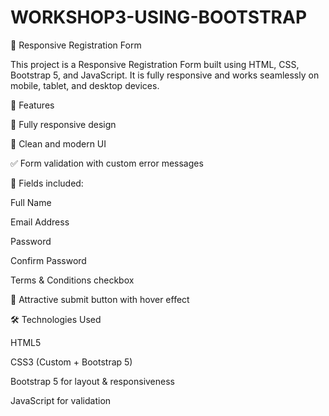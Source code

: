 # WORKSHOP3-USING-BOOTSTRAP

📑 Responsive Registration Form

This project is a Responsive Registration Form built using HTML, CSS, Bootstrap 5, and JavaScript.
It is fully responsive and works seamlessly on mobile, tablet, and desktop devices.

🚀 Features

📱 Fully responsive design

🎨 Clean and modern UI

✅ Form validation with custom error messages

🔐 Fields included:

Full Name

Email Address

Password

Confirm Password

Terms & Conditions checkbox

🎯 Attractive submit button with hover effect

🛠️ Technologies Used

HTML5

CSS3 (Custom + Bootstrap 5)

Bootstrap 5 for layout & responsiveness

JavaScript for validation
